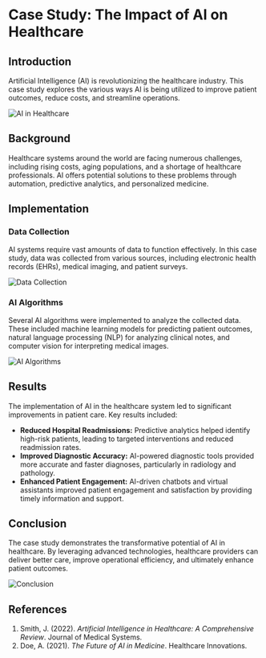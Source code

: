 # Case Study: The Impact of AI on Healthcare

## Introduction
Artificial Intelligence (AI) is revolutionizing the healthcare industry. This case study explores the various ways AI is being utilized to improve patient outcomes, reduce costs, and streamline operations.

![AI in Healthcare](https://example.com/ai-healthcare.jpg)

## Background
Healthcare systems around the world are facing numerous challenges, including rising costs, aging populations, and a shortage of healthcare professionals. AI offers potential solutions to these problems through automation, predictive analytics, and personalized medicine.

## Implementation
### Data Collection
AI systems require vast amounts of data to function effectively. In this case study, data was collected from various sources, including electronic health records (EHRs), medical imaging, and patient surveys.

![Data Collection](https://example.com/data-collection.jpg)

### AI Algorithms
Several AI algorithms were implemented to analyze the collected data. These included machine learning models for predicting patient outcomes, natural language processing (NLP) for analyzing clinical notes, and computer vision for interpreting medical images.

![AI Algorithms](https://example.com/ai-algorithms.jpg)

## Results
The implementation of AI in the healthcare system led to significant improvements in patient care. Key results included:
- **Reduced Hospital Readmissions:** Predictive analytics helped identify high-risk patients, leading to targeted interventions and reduced readmission rates.
- **Improved Diagnostic Accuracy:** AI-powered diagnostic tools provided more accurate and faster diagnoses, particularly in radiology and pathology.
- **Enhanced Patient Engagement:** AI-driven chatbots and virtual assistants improved patient engagement and satisfaction by providing timely information and support.

## Conclusion
The case study demonstrates the transformative potential of AI in healthcare. By leveraging advanced technologies, healthcare providers can deliver better care, improve operational efficiency, and ultimately enhance patient outcomes.

![Conclusion](https://example.com/conclusion.jpg)

## References
1. Smith, J. (2022). *Artificial Intelligence in Healthcare: A Comprehensive Review*. Journal of Medical Systems.
2. Doe, A. (2021). *The Future of AI in Medicine*. Healthcare Innovations.
